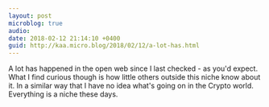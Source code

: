 ```yaml
---
layout: post
microblog: true
audio: 
date: 2018-02-12 21:14:10 +0400
guid: http://kaa.micro.blog/2018/02/12/a-lot-has.html
---
```

A lot has happened in the open web since I last checked - as you'd expect. What I find curious though is how little others outside this niche know about it. In a similar way that I have no idea what's going on in the Crypto world. Everything is a niche these days.
